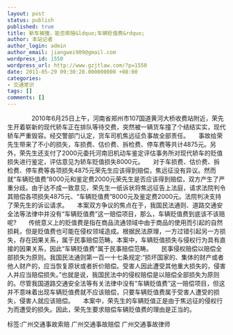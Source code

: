 ```yaml
---
layout: post
status: publish
published: true
title: 新车被撞，能否索赔&ldquo;车辆贬值费&rdquo;
author: 本站记者
author_login: admin
author_email: jiangwei909@gmail.com
wordpress_id: 1550
wordpress_url: http://www.gzjtlaw.com/?p=1550
date: 2011-05-29 09:30:28.000000000 +08:00
categories:
- 交通常识
tags: []
comments: []
---
```

　　　　2010年6月25日上午，河南省郑州市107国道黄河大桥收费站附近，荣先生开着崭新的现代轿车正在排队等待交费，突然被一辆货车撞了个结结实实，现代轿车严重毁容。经交警部门认定，货车司机焦远征负事故全部责任。　　事故给荣先生带来了不小的损失，车损费、估价费、拆检费、停车费等共计4875元。另外，荣先生还支付了2000元委托河南旧机动车鉴定评估事务所对现代轿车的贬值损失进行鉴定，评估意见为轿车贬值损失8000元。　　对于车损费、估价费、拆检费、停车费等各项损失4875元荣先生应该得到赔偿，焦远征没有异议。然而就&ldquo;车辆贬值费&rdquo;8000元和鉴定费2000元荣先生是否应该得到赔偿，双方产生了严重分歧。由于达不成一致意见，荣先生一纸诉状将焦远征告上法庭，请求法院判令其赔偿各项损失4875元、&ldquo;车辆贬值费&rdquo;8000元及鉴定费2000元。法院判决支持了荣先生的诉讼请求。　　本案双方争议的焦点在于，我国民法通则、道路交通安全法等法律中并没有&ldquo;车辆贬值费&rdquo;这一赔偿项目，那么，车辆贬值费到底该不该赔呢?　　传统意义上的贬值费是指在商品流通领域中由于商品的使用而引起的自然损耗，但是贬值费也可能在侵权领域造成。根据民法原理，一方过错引起另一方损失，存在因果关系，属于民事赔偿范畴。本案中，车辆贬值损失与侵权行为具有直接的因果关系，因此&ldquo;车辆贬值费&rdquo;属于民事赔偿范畴。　　民事侵权赔偿以赔偿全部损失为原则。我国民法通则第一百一十七条规定:&ldquo;损坏国家的、集体的财产或者他人财产的，应当恢复原状或者折价赔偿。受害人因此遭受其他重大损失的，侵害人并应当赔偿损失。&rdquo;也就是说，我国民法中的侵权赔偿是以赔偿全部损失为原则的。尽管我国道路交通安全法等有关法律中没有&ldquo;车辆贬值费&rdquo;这一赔偿项目，但这并不意味着出现车辆贬值费就不应该赔偿，只要车辆贬值费属于受害人遭受的损失，侵害人就应该赔偿。　　本案中，荣先生的车辆贬值正是由于焦远征的侵权行为而遭受的损失。因此，荣先生要求赔偿车辆贬值费的理由是正当的。　　标签:广州交通事故索赔 广州交通事故赔偿 广州交通事故律师
